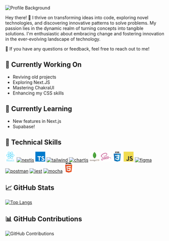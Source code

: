 ![Profile Background](https://github.com/fvastu/fvastu/assets/43243596/d775ea4f-922a-4555-b8b0-17c00360f48d)


Hey there! 👋 I thrive on transforming ideas into code, exploring novel technologies, and discovering innovative patterns to solve problems. 
My passion lies in the dynamic realm of turning concepts into tangible solutions. 
I'm enthusiastic about embracing change and fostering innovation in the ever-evolving landscape of technology.


💬 If you have any questions or feedback, feel free to reach out to me!

## 🔭 Currently Working On

- Reviving old projects
- Exploring Next.JS
- Mastering ChakraUI
- Enhancing my CSS skills

## 🌱 Currently Learning

- New features in Next.js
- Supabase!


## 💼 Technical Skills

<p align="left">
  <a href="https://reactjs.org/" target="_blank" rel="noreferrer"><img src="https://raw.githubusercontent.com/devicons/devicon/master/icons/react/react-original-wordmark.svg" alt="react" width="32" height="32"/></a>
  <a href="https://nextjs.org/" target="_blank" rel="noreferrer"><img src="https://cdn.worldvectorlogo.com/logos/nextjs-2.svg" alt="nextjs" width="32" height="32"/></a>
  <a href="https://www.typescriptlang.org/" target="_blank" rel="noreferrer"><img src="https://raw.githubusercontent.com/devicons/devicon/master/icons/typescript/typescript-original.svg" alt="typescript" width="32" height="32"/></a>
  <a href="https://tailwindcss.com/" target="_blank" rel="noreferrer"><img src="https://www.vectorlogo.zone/logos/tailwindcss/tailwindcss-icon.svg" alt="tailwind" width="32" height="32"/></a>
  <a href="https://www.chartjs.org" target="_blank" rel="noreferrer"><img src="https://www.chartjs.org/media/logo-title.svg" alt="chartjs" width="32" height="32"/></a>
  <a href="https://www.mongodb.com/" target="_blank" rel="noreferrer"><img src="https://raw.githubusercontent.com/devicons/devicon/master/icons/mongodb/mongodb-original-wordmark.svg" alt="mongodb" width="32" height="32"/></a>
  <a href="https://sass-lang.com" target="_blank" rel="noreferrer"><img src="https://raw.githubusercontent.com/devicons/devicon/master/icons/sass/sass-original.svg" alt="sass" width="32" height="32"/></a>
  <a href="https://www.w3schools.com/css/" target="_blank" rel="noreferrer"><img src="https://raw.githubusercontent.com/devicons/devicon/master/icons/css3/css3-original-wordmark.svg" alt="css3" width="32" height="32"/></a>
  <a href="https://developer.mozilla.org/en-US/docs/Web/JavaScript" target="_blank" rel="noreferrer"><img src="https://raw.githubusercontent.com/devicons/devicon/master/icons/javascript/javascript-original.svg" alt="javascript" width="32" height="32"/></a>
  <a href="https://www.figma.com/" target="_blank" rel="noreferrer"><img src="https://www.vectorlogo.zone/logos/figma/figma-icon.svg" alt="figma" width="32" height="32"/></a>
  <a href="https://postman.com" target="_blank" rel="noreferrer"><img src="https://www.vectorlogo.zone/logos/getpostman/getpostman-icon.svg" alt="postman" width="32" height="32"/></a>
  <a href="https://jestjs.io" target="_blank" rel="noreferrer"><img src="https://www.vectorlogo.zone/logos/jestjsio/jestjsio-icon.svg" alt="jest" width="32" height="32"/></a>
  <a href="https://mochajs.org" target="_blank" rel="noreferrer"><img src="https://www.vectorlogo.zone/logos/mochajs/mochajs-icon.svg" alt="mocha" width="32" height="32"/></a>
  <a href="https://html.spec.whatwg.org/multipage/" target="_blank" rel="noreferrer"><img src="https://raw.githubusercontent.com/devicons/devicon/master/icons/html5/html5-original-wordmark.svg" alt="html5" width="32" height="32"/></a>
</p>

## 📈 GitHub Stats 

[![Top Langs](https://github-readme-stats.vercel.app/api/top-langs/?username=fvastu&layout=compact&hide_progress=true)](https://github.com/fvastu)

## 📊 GitHub Contributions
![GitHub Contributions](https://github-readme-streak-stats.herokuapp.com/?user=fvastu&theme=radical)
